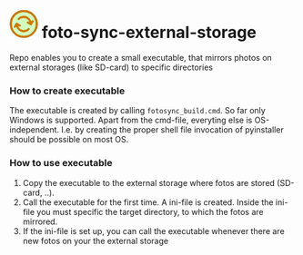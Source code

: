
# <img src="./resources/fotosync.png" width="50"> foto-sync-external-storage
Repo enables you to create a small executable, that mirrors photos on external storages (like SD-card) to specific directories

### How to create executable
The executable is created by calling ```fotosync_build.cmd```. So far only Windows is supported. Apart from the cmd-file, everyting else is OS-independent. I.e. by creating the proper shell file invocation of pyinstaller should be possible on most OS.


### How to use executable
1. Copy the executable to the external storage where fotos are stored (SD-card, ..). 
2. Call the executable for the first time. A ini-file is created. Inside the ini-file you must specific the target directory, to which the fotos are mirrored.
3. If the ini-file is set up, you can call the executable whenever there are new fotos on your the external storage
